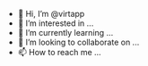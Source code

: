 - 👋 Hi, I’m @virtapp
- 👀 I’m interested in ...
- 🌱 I’m currently learning ...
- 💞️ I’m looking to collaborate on ...
- 📫 How to reach me ...

<!---
virtapp/virtapp is a ✨ special ✨ repository because its `README.md` (this file) appears on your GitHub profile.
You can click the Preview link to take a look at your changes.
--->
